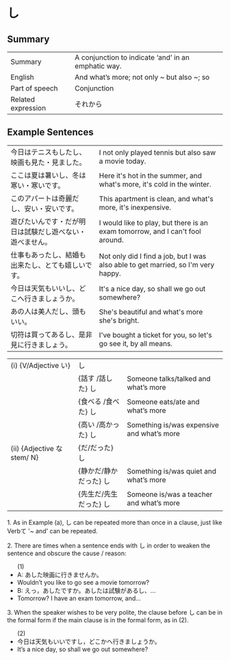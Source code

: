 # し

## Summary

<table><tr>   <td>Summary</td>   <td>A conjunction to indicate ‘and’ in an emphatic way.</td></tr><tr>   <td>English</td>   <td>And what’s more; not only ~ but also ~; so</td></tr><tr>   <td>Part of speech</td>   <td>Conjunction</td></tr><tr>   <td>Related expression</td>   <td>それから</td></tr></table>

## Example Sentences

<table><tr>   <td>今日はテニスもしたし、映画も見た・見ました。</td>   <td>I not only played tennis but also saw a movie today.</td></tr><tr>   <td>ここは夏は暑いし、冬は寒い・寒いです。</td>   <td>Here it's hot in the summer, and what's more, it's cold in the winter.</td></tr><tr>   <td>このアパートは奇麗だし、安い・安いです。</td>   <td>This apartment is clean, and what's more, it's inexpensive.</td></tr><tr>   <td>遊びたいんです・だが明日は試験だし遊べない・遊べません。</td>   <td>I would like to play, but there is an exam tomorrow, and I can't fool around.</td></tr><tr>   <td>仕事もあったし、結婚も出来たし、とても嬉しいです。</td>   <td>Not only did I find a job, but I was also able to get married, so I'm very happy.</td></tr><tr>   <td>今日は天気もいいし、どこへ行きましょうか。</td>   <td>It's a nice day, so shall we go out somewhere?</td></tr><tr>   <td>あの人は美人だし、頭もいい。</td>   <td>She's beautiful and what's more she's bright.</td></tr><tr>   <td>切符は買ってあるし、是非見に行きましょう。</td>   <td>I've bought a ticket for you, so let's go see it, by all means.</td></tr></table>

<table class="table"> <tbody><tr class="tr head"> <td class="td"><span class="numbers">(i)</span> <span> <span class="bold">{V/Adjective い}</span></span></td> <td class="td"><span class="concept">し</span> </td> <td class="td"><span>&nbsp;</span></td> </tr> <tr class="tr"> <td class="td"><span>&nbsp;</span></td> <td class="td"><span>{話す /話した} <span class="concept">し</span></span></td> <td class="td"><span>Someone    talks/talked and what’s more</span></td> </tr> <tr class="tr"> <td class="td"><span>&nbsp;</span></td> <td class="td"><span>{食べる /食べた} <span class="concept">し</span></span></td> <td class="td"><span>Someone    eats/ate and what’s more</span></td> </tr> <tr class="tr"> <td class="td"><span>&nbsp;</span></td> <td class="td"><span>{高い /高かった} <span class="concept">し</span></span></td> <td class="td"><span>Something    is/was expensive and what’s more</span></td> </tr> <tr class="tr head"> <td class="td"><span class="numbers">(ii)</span> <span> <span class="bold">{Adjective な stem/   N}</span></span></td> <td class="td"><span>{<span class="concept">だ</span>/<span class="concept">だった</span>} <span class="concept">し</span></span></td> <td class="td"><span>&nbsp;</span></td> </tr> <tr class="tr"> <td class="td"><span>&nbsp;</span></td> <td class="td"><span>{静か<span class="concept">だ</span>/静か<span class="concept">だった</span>} <span class="concept">し</span></span></td> <td class="td"><span>Something    is/was quiet and what’s more</span></td> </tr> <tr class="tr"> <td class="td"><span>&nbsp;</span></td> <td class="td"><span>{先生<span class="concept">だ</span>/先生<span class="concept">だった</span>} <span class="concept">し</span></span></td> <td class="td"><span>Someone    is/was a teacher and what’s more</span></td> </tr></tbody></table>

<p>1. As in Example (a), <span class="cloze">し</span> can be repeated more than once in a clause, just like Verbて '~ and' can be repeated.</p>  <p>2. There are times when a sentence ends with <span class="cloze">し</span> in order to weaken the sentence and obscure the cause / reason:</p>  <ul>(1) <li>A: あした映画に行きませんか。</li> <li>Wouldn’t you like to go see a movie tomorrow?</li> <div class="divide"></div> <li>B: えっ，あしたですか。あしたは試験がある<span class="cloze">し</span>、…</li> <li>Tomorrow? I have an exam tomorrow, and...</li> </ul>  <p>3. When the speaker wishes to be very polite, the clause before <span class="cloze">し</span> can be in the formal form if the main clause is in the formal form, as in (2).</p>  <ul>(2) <li>今日は天気もいいです<span class="cloze">し</span>，どこかへ行きましょうか。</li> <li>It’s a nice day, so shall we go out somewhere?</li> </ul>

